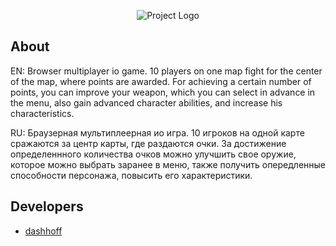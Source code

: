 <p align="center">
      <img src="https://media.discordapp.net/attachments/656865654976020490/1164285883525124166/Barret.png?ex=6542a8ba&is=653033ba&hm=ed351211011f5380e94a849fb634b26851aaa59e4a3f90eb59a05e9e421d1265&=&width=750&height=200"alt="Project Logo">
</p>

## About

EN: Browser multiplayer io game. 10 players on one map fight for the center of the map, where points are awarded. For achieving a certain number of points, you can improve your weapon, which you can select in advance in the menu, also gain advanced character abilities, and increase his characteristics.

RU: Браузерная мультиплеерная ио игра. 10 игроков на одной карте сражаются за центр карты, где раздаются очки. За достижение определеннного количества очков можно улучшить свое оружие, которое можно выбрать заранее в меню, также получить опередленные способности персонажа, повысить его характеристики. 
## Developers

- [dashhoff](https://github.com/dashhoff/)
